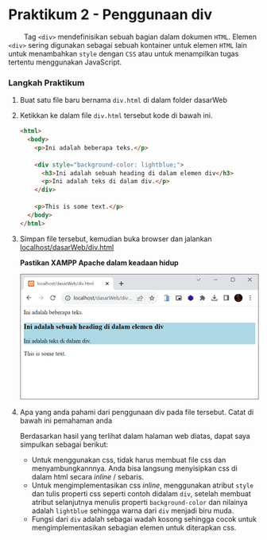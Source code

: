 # Praktikum 2 - Penggunaan div

&nbsp;&nbsp;&nbsp;&nbsp;&nbsp;&nbsp;&nbsp;&nbsp;Tag `<div>` mendefinisikan sebuah bagian dalam dokumen `HTML`. Elemen `<div>` sering digunakan sebagai sebuah kontainer untuk elemen `HTML` lain untuk menambahkan `style` dengan `CSS` atau untuk menampilkan tugas tertentu menggunakan JavaScript.

### Langkah Praktikum

1.  Buat satu file baru bernama `div.html` di dalam folder dasarWeb
2.  Ketikkan ke dalam file `div.html` tersebut kode di bawah ini.

    ```html
    <html>
      <body>
        <p>Ini adalah beberapa teks.</p>

        <div style="background-color: lightblue;">
          <h3>Ini adalah sebuah heading di dalam elemen div</h3>
          <p>Ini adalah teks di dalam div.</p>
        </div>

        <p>This is some text.</p>
      </body>
    </html>
    ```

3.  Simpan file tersebut, kemudian buka browser dan jalankan [localhost/dasarWeb/div.html](http://localhost/dasarWeb/div.html)

    **Pastikan XAMPP Apache dalam keadaan hidup**

    ![div.html](/css/img/praktikum2/div.png)

4.  Apa yang anda pahami dari penggunaan div pada file tersebut. Catat di bawah ini pemahaman anda

    Berdasarkan hasil yang terlihat dalam halaman web diatas, dapat saya simpulkan sebagai berikut:

    - Untuk menggunakan css, tidak harus membuat file css dan menyambungkannnya. Anda bisa langsung menyisipkan css di dalam html secara _inline_ / sebaris.
    - Untuk mengimplementasikan css _inline_, menggunakan atribut `style` dan tulis properti css seperti contoh didalam `div`, setelah membuat atribut selanjutnya menulis properti `background-color` dan nilainya adalah `lightblue` sehingga warna dari `div` menjadi biru muda.
    - Fungsi dari `div` adalah sebagai wadah kosong sehingga cocok untuk mengimplementasikan sebagian elemen untuk diterapkan css.
